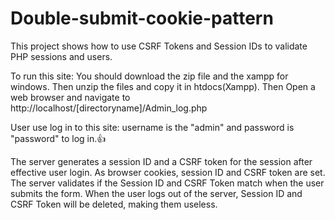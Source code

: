 # Double-submit-cookie-pattern
This project shows how to use CSRF Tokens and Session IDs to validate PHP sessions and users.

To run this site: You should download the zip file and the xampp for windows. Then unzip the files and copy it in htdocs(Xampp). Then Open a web browser and navigate to http://localhost/[directoryname]/Admin_log.php

User use log in to this site: username is the "admin" and password is "password" to log in.👍

The server generates a session ID and a CSRF token for the session after effective user login. As browser cookies, session ID and CSRF token are set. The server validates if the Session ID and CSRF Token match when the user submits the form. When the user logs out of the server, Session ID and CSRF Token will be deleted, making them useless.
